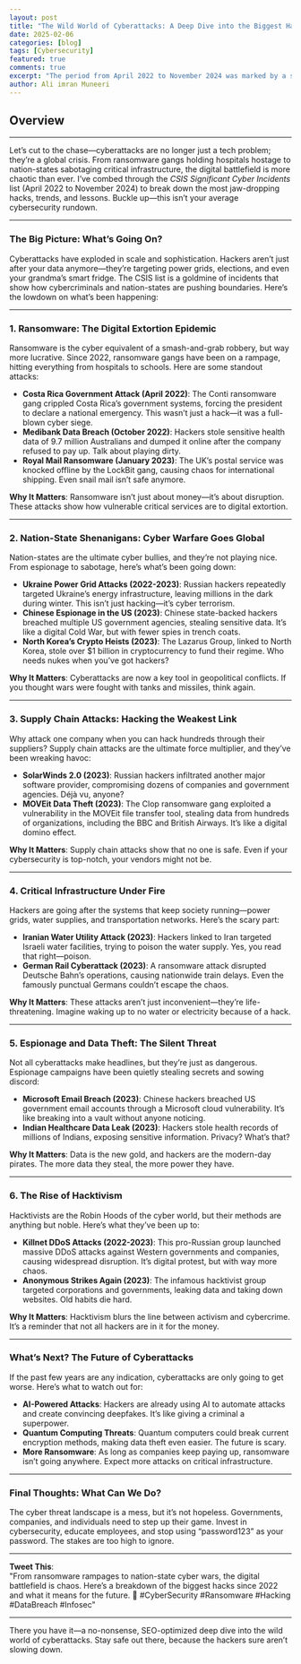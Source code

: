 ```yaml
---
layout: post
title: "The Wild World of Cyberattacks: A Deep Dive into the Biggest Hacks Since 2022"
date: 2025-02-06
categories: [blog]
tags: [Cybersecurity]
featured: true
comments: true
excerpt: "The period from April 2022 to November 2024 was marked by a series of sophisticated cyberattacks targeting various sectors globally."
author: Ali imran Muneeri
---
```


## Overview

---

Let’s cut to the chase—cyberattacks are no longer just a tech problem; they’re a global crisis. From ransomware gangs holding hospitals hostage to nation-states sabotaging critical infrastructure, the digital battlefield is more chaotic than ever. I’ve combed through the *CSIS Significant Cyber Incidents* list (April 2022 to November 2024) to break down the most jaw-dropping hacks, trends, and lessons. Buckle up—this isn’t your average cybersecurity rundown.

---

### **The Big Picture: What’s Going On?**

Cyberattacks have exploded in scale and sophistication. Hackers aren’t just after your data anymore—they’re targeting power grids, elections, and even your grandma’s smart fridge. The CSIS list is a goldmine of incidents that show how cybercriminals and nation-states are pushing boundaries. Here’s the lowdown on what’s been happening:

---

### **1. Ransomware: The Digital Extortion Epidemic**

Ransomware is the cyber equivalent of a smash-and-grab robbery, but way more lucrative. Since 2022, ransomware gangs have been on a rampage, hitting everything from hospitals to schools. Here are some standout attacks:

- **Costa Rica Government Attack (April 2022)**: The Conti ransomware gang crippled Costa Rica’s government systems, forcing the president to declare a national emergency. This wasn’t just a hack—it was a full-blown cyber siege.
- **Medibank Data Breach (October 2022)**: Hackers stole sensitive health data of 9.7 million Australians and dumped it online after the company refused to pay up. Talk about playing dirty.
- **Royal Mail Ransomware (January 2023)**: The UK’s postal service was knocked offline by the LockBit gang, causing chaos for international shipping. Even snail mail isn’t safe anymore.

**Why It Matters**: Ransomware isn’t just about money—it’s about disruption. These attacks show how vulnerable critical services are to digital extortion.

---

### **2. Nation-State Shenanigans: Cyber Warfare Goes Global**

Nation-states are the ultimate cyber bullies, and they’re not playing nice. From espionage to sabotage, here’s what’s been going down:

- **Ukraine Power Grid Attacks (2022-2023)**: Russian hackers repeatedly targeted Ukraine’s energy infrastructure, leaving millions in the dark during winter. This isn’t just hacking—it’s cyber terrorism.
- **Chinese Espionage in the US (2023)**: Chinese state-backed hackers breached multiple US government agencies, stealing sensitive data. It’s like a digital Cold War, but with fewer spies in trench coats.
- **North Korea’s Crypto Heists (2023)**: The Lazarus Group, linked to North Korea, stole over $1 billion in cryptocurrency to fund their regime. Who needs nukes when you’ve got hackers?

**Why It Matters**: Cyberattacks are now a key tool in geopolitical conflicts. If you thought wars were fought with tanks and missiles, think again.

---

### **3. Supply Chain Attacks: Hacking the Weakest Link**

Why attack one company when you can hack hundreds through their suppliers? Supply chain attacks are the ultimate force multiplier, and they’ve been wreaking havoc:

- **SolarWinds 2.0 (2023)**: Russian hackers infiltrated another major software provider, compromising dozens of companies and government agencies. Déjà vu, anyone?
- **MOVEit Data Theft (2023)**: The Clop ransomware gang exploited a vulnerability in the MOVEit file transfer tool, stealing data from hundreds of organizations, including the BBC and British Airways. It’s like a digital domino effect.

**Why It Matters**: Supply chain attacks show that no one is safe. Even if your cybersecurity is top-notch, your vendors might not be.

---

### **4. Critical Infrastructure Under Fire**

Hackers are going after the systems that keep society running—power grids, water supplies, and transportation networks. Here’s the scary part:

- **Iranian Water Utility Attack (2023)**: Hackers linked to Iran targeted Israeli water facilities, trying to poison the water supply. Yes, you read that right—poison.
- **German Rail Cyberattack (2023)**: A ransomware attack disrupted Deutsche Bahn’s operations, causing nationwide train delays. Even the famously punctual Germans couldn’t escape the chaos.

**Why It Matters**: These attacks aren’t just inconvenient—they’re life-threatening. Imagine waking up to no water or electricity because of a hack.

---

### **5. Espionage and Data Theft: The Silent Threat**

Not all cyberattacks make headlines, but they’re just as dangerous. Espionage campaigns have been quietly stealing secrets and sowing discord:

- **Microsoft Email Breach (2023)**: Chinese hackers breached US government email accounts through a Microsoft cloud vulnerability. It’s like breaking into a vault without anyone noticing.
- **Indian Healthcare Data Leak (2023)**: Hackers stole health records of millions of Indians, exposing sensitive information. Privacy? What’s that?

**Why It Matters**: Data is the new gold, and hackers are the modern-day pirates. The more data they steal, the more power they have.

---

### **6. The Rise of Hacktivism**

Hacktivists are the Robin Hoods of the cyber world, but their methods are anything but noble. Here’s what they’ve been up to:

- **Killnet DDoS Attacks (2022-2023)**: This pro-Russian group launched massive DDoS attacks against Western governments and companies, causing widespread disruption. It’s digital protest, but with way more chaos.
- **Anonymous Strikes Again (2023)**: The infamous hacktivist group targeted corporations and governments, leaking data and taking down websites. Old habits die hard.

**Why It Matters**: Hacktivism blurs the line between activism and cybercrime. It’s a reminder that not all hackers are in it for the money.

---

### **What’s Next? The Future of Cyberattacks**

If the past few years are any indication, cyberattacks are only going to get worse. Here’s what to watch out for:

- **AI-Powered Attacks**: Hackers are already using AI to automate attacks and create convincing deepfakes. It’s like giving a criminal a superpower.
- **Quantum Computing Threats**: Quantum computers could break current encryption methods, making data theft even easier. The future is scary.
- **More Ransomware**: As long as companies keep paying up, ransomware isn’t going anywhere. Expect more attacks on critical infrastructure.

---

### **Final Thoughts: What Can We Do?**

The cyber threat landscape is a mess, but it’s not hopeless. Governments, companies, and individuals need to step up their game. Invest in cybersecurity, educate employees, and stop using “password123” as your password. The stakes are too high to ignore.

---

**Tweet This**:  
"From ransomware rampages to nation-state cyber wars, the digital battlefield is chaos. Here’s a breakdown of the biggest hacks since 2022 and what it means for the future. 🚨 #CyberSecurity #Ransomware #Hacking #DataBreach #Infosec"

---

There you have it—a no-nonsense, SEO-optimized deep dive into the wild world of cyberattacks. Stay safe out there, because the hackers sure aren’t slowing down.
